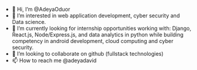 - 👋 Hi, I’m @AdeyaOduor
- 👀 I’m interested in web application development, cyber security and Data science.
- 🌱 I’m currently looking for internship opportunities working with: Django, React.js, Node/Express.js, and data analytics in python while building competency in android development, cloud computing and cyber security.
- 💞️ I’m looking to collaborate on github (fullstack technologies)
- 📫 How to reach me @adeyadavid

<!---
AdeyaOduor/AdeyaOduor is a ✨ special ✨ repository because its `README.md` (this file) appears on your GitHub profile.
You can click the Preview link to take a look at your changes.
--->
